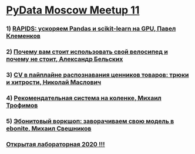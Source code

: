 # [PyData Moscow Meetup 11](https://corp.mail.ru/ru/press/events/698/)
### 1) [RAPIDS: ускоряем Pandas и scikit-learn на GPU, Павел Клеменков](https://www.youtube.com/watch?v=2wYdv-mwxuQ)
### 2) [Почему вам стоит использовать свой велосипед и почему не стоит, Александр Бельских](https://www.youtube.com/watch?v=LcKQDEsn9VU)
### 3) [CV в пайплайне распознавания ценников товаров: трюки и хитрости, Николай Маслович](https://www.youtube.com/watch?v=OJK3VEF3PV4)
### 4) [Рекомендательная система на коленке, Михаил Трофимов](https://www.youtube.com/watch?v=NlNLtPqlCK0&t=426s)
### 5) [Эбонитовый воркшоп: заворачиваем свою модель в ebonite, Михаил Свешников](https://www.youtube.com/watch?v=Z8DGs0fv0WQ&t=701s)
### [Открытая лабораторная 2020 !!! ](https://www.youtube.com/watch?v=yJvHqSZaxls&t=2307s)

